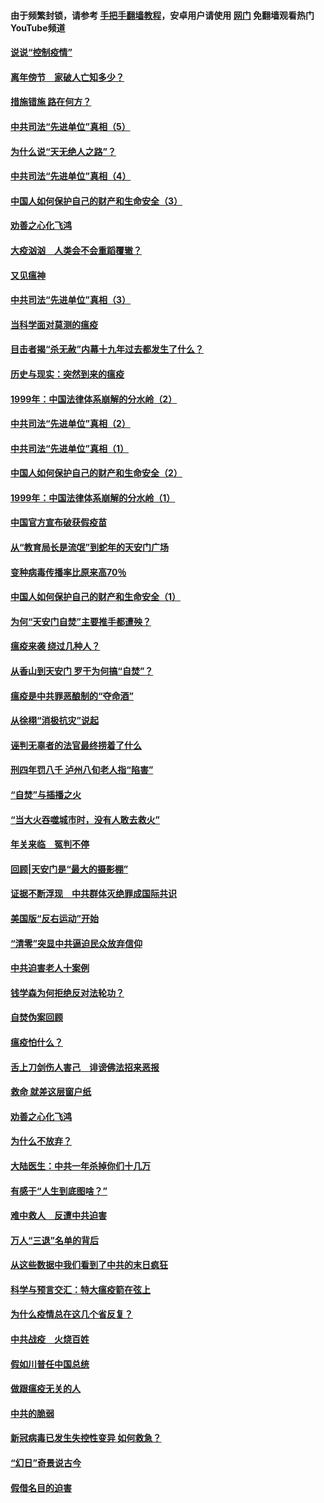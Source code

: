 #### 由于频繁封锁，请参考 [手把手翻墙教程](https://github.com/gfw-breaker/guides/wiki/)，安卓用户请使用 [网门](https://github.com/gfw-breaker/nogfw/blob/master/dl.md?t=02160600) 免翻墙观看热门YouTube频道 

#### [说说“控制疫情”](../pages/19/420831.md?t=02160600) 

#### [离年傍节　家破人亡知多少？](../pages/19/420563.md?t=02160600) 

#### [措施错施  路在何方？](../pages/19/420076.md?t=02160600) 

#### [中共司法“先进单位”真相（5）](../pages/19/419453.md?t=02160600) 

#### [为什么说“天无绝人之路”？](../pages/19/419618.md?t=02160600) 

#### [中共司法“先进单位”真相（4）](../pages/19/419452.md?t=02160600) 

#### [中国人如何保护自己的财产和生命安全（3）](../pages/19/419405.md?t=02160600) 

#### [劝善之心化飞鸿](../pages/19/418758.md?t=02160600) 

#### [大疫汹汹　人类会不会重蹈覆辙？](../pages/19/419691.md?t=02160600) 

#### [又见瘟神](../pages/19/419225.md?t=02160600) 

#### [中共司法“先进单位”真相（3）](../pages/19/419451.md?t=02160600) 

#### [当科学面对莫测的瘟疫](../pages/19/419625.md?t=02160600) 

#### [目击者揭“杀无赦”内幕十九年过去都发生了什么？](../pages/19/419617.md?t=02160600) 

#### [历史与现实：突然到来的瘟疫](../pages/19/419619.md?t=02160600) 

#### [1999年：中国法律体系崩解的分水岭（2）](../pages/19/419455.md?t=02160600) 

#### [中共司法“先进单位”真相（2）](../pages/19/419450.md?t=02160600) 

#### [中共司法“先进单位”真相（1）](../pages/19/419449.md?t=02160600) 

#### [中国人如何保护自己的财产和生命安全（2）](../pages/19/419404.md?t=02160600) 

#### [1999年：中国法律体系崩解的分水岭（1）](../pages/19/419454.md?t=02160600) 

#### [中国官方宣布破获假疫苗](../pages/19/419504.md?t=02160600) 

#### [从“教育局长是流氓”到蛇年的天安门广场](../pages/19/419470.md?t=02160600) 

#### [变种病毒传播率比原来高70％](../pages/19/419456.md?t=02160600) 

#### [中国人如何保护自己的财产和生命安全（1）](../pages/19/419403.md?t=02160600) 

#### [为何“天安门自焚”主要推手都遭殃？](../pages/19/419348.md?t=02160600) 

#### [瘟疫来袭 绕过几种人？](../pages/19/419349.md?t=02160600) 

#### [从香山到天安门 罗干为何搞“自焚”？](../pages/19/419270.md?t=02160600) 

#### [瘟疫是中共罪恶酿制的“夺命酒”](../pages/19/419223.md?t=02160600) 

#### [从徐栩“消极抗灾”说起](../pages/19/419224.md?t=02160600) 

#### [诬判无辜者的法官最终捞着了什么](../pages/19/419268.md?t=02160600) 

#### [刑四年罚八千 泸州八旬老人指“陷害”](../pages/19/419232.md?t=02160600) 

#### [“自焚”与插播之火](../pages/19/419226.md?t=02160600) 

#### [“当大火吞噬城市时，没有人敢去救火”](../pages/19/419077.md?t=02160600) 

#### [年关来临　冤判不停](../pages/19/419093.md?t=02160600) 

#### [回顾|天安门是“最大的摄影棚”](../pages/19/380866.md?t=02160600) 

#### [证据不断浮现　中共群体灭绝罪成国际共识](../pages/19/419031.md?t=02160600) 

#### [美国版“反右运动”开始](../pages/19/419030.md?t=02160600) 

#### [“清零”突显中共逼迫民众放弃信仰](../pages/19/418995.md?t=02160600) 

#### [中共迫害老人十案例](../pages/19/418831.md?t=02160600) 

#### [钱学森为何拒绝反对法轮功？](../pages/19/418905.md?t=02160600) 

#### [自焚伪案回顾](../pages/19/418799.md?t=02160600) 

#### [瘟疫怕什么？](../pages/19/418800.md?t=02160600) 

#### [舌上刀剑伤人害己　诽谤佛法招来恶报](../pages/19/418731.md?t=02160600) 

#### [救命 就差这层窗户纸](../pages/19/418706.md?t=02160600) 

#### [劝善之心化飞鸿](../pages/19/416766.md?t=02160600) 

#### [为什么不放弃？](../pages/19/418691.md?t=02160600) 

#### [大陆医生：中共一年杀掉你们十几万](../pages/19/418670.md?t=02160600) 

#### [有感于“人生到底图啥？”](../pages/19/418624.md?t=02160600) 

#### [难中救人　反遭中共迫害](../pages/19/418414.md?t=02160600) 

#### [万人“三退”名单的背后](../pages/19/418505.md?t=02160600) 

#### [从这些数据中我们看到了中共的末日疯狂](../pages/19/418420.md?t=02160600) 

#### [科学与预言交汇：特大瘟疫箭在弦上](../pages/19/418266.md?t=02160600) 

#### [为什么疫情总在这几个省反复？](../pages/19/418219.md?t=02160600) 

#### [中共战疫　火烧百姓](../pages/19/418220.md?t=02160600) 

#### [假如川普任中国总统](../pages/19/418174.md?t=02160600) 

#### [做跟瘟疫无关的人](../pages/19/418171.md?t=02160600) 

#### [中共的脆弱](../pages/19/418196.md?t=02160600) 

#### [新冠病毒已发生失控性变异 如何救急？](../pages/19/418032.md?t=02160600) 

#### [“幻日”奇景说古今](../pages/19/418033.md?t=02160600) 

#### [假借名目的迫害](../pages/19/418055.md?t=02160600) 

